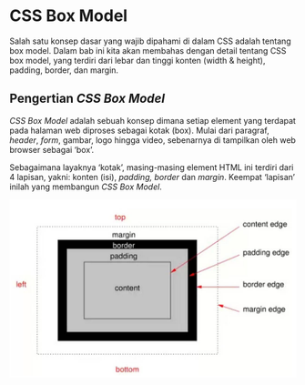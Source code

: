 # CSS Box Model

Salah satu konsep dasar yang wajib dipahami di dalam CSS adalah tentang box model. Dalam bab ini kita akan membahas dengan detail tentang CSS box model, yang terdiri dari lebar dan tinggi konten (width & height), padding, border, dan margin.

## Pengertian _CSS Box Model_

   _CSS Box Model_ adalah sebuah konsep dimana setiap element yang terdapat pada halaman web diproses sebagai kotak (box). Mulai dari paragraf, _header_, _form_, gambar, logo hingga video, sebenarnya di tampilkan oleh web browser sebagai ‘box’.

   Sebagaimana layaknya ‘kotak’, masing-masing element HTML ini terdiri dari 4 lapisan, yakni: konten (isi), _padding, border_ dan _margin_. Keempat ‘lapisan’ inilah yang membangun _CSS Box Model_.

   ![struktur](img/1/struktur.png)

